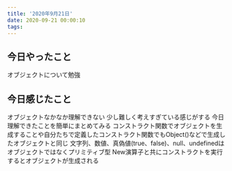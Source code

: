 ```yaml
---
title: '2020年9月21日'
date: 2020-09-21 00:00:10
tags:
---
```


## 今日やったこと
オブジェクトについて勉強
## 今日感じたこと
オブジェクトなかなか理解できない
少し難しく考えすぎている感じがする
今日理解できたことを簡単にまとめてみる
コンストラクト関数でオブジェクトを生成することや自分たちで定義したコンストラクト関数でもObject()などで生成したオブジェクトと同じ
文字列、数値、真偽値(true、false)、null、undefinedはオブジェクトではなくプリミティブ型
New演算子と共にコンストラクトを実行するとオブジェクトが生成される